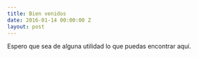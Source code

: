 ```yaml
---
title: Bien venidos
date: 2016-01-14 00:00:00 Z
layout: post
---
```


Espero que sea de alguna utilidad lo que puedas encontrar aquí.

